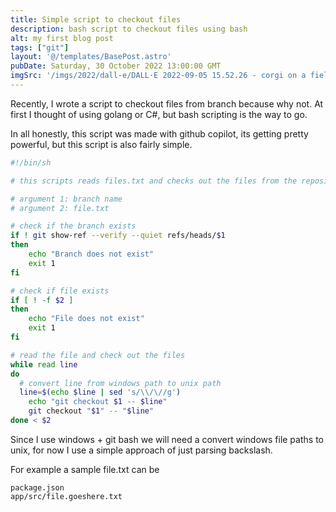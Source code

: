 ```yaml
---
title: Simple script to checkout files
description: bash script to checkout files using bash
alt: my first blog post
tags: ["git"]
layout: '@/templates/BasePost.astro'
pubDate: Saturday, 30 October 2022 13:00:00 GMT
imgSrc: '/imgs/2022/dall-e/DALL·E 2022-09-05 15.52.26 - corgi on a field staring up into a building falling from the sky, high quality photo.png'
---
```



Recently, I wrote a script to checkout files from branch because why not. At first I thought of using golang or C#, but bash scripting is the way to go.

In all honestly, this script was made with github copilot, its getting pretty powerful, but this script is also fairly simple.

```sh
#!/bin/sh

# this scripts reads files.txt and checks out the files from the repository from the inputted branch

# argument 1: branch name
# argument 2: file.txt

# check if the branch exists
if ! git show-ref --verify --quiet refs/heads/$1
then
    echo "Branch does not exist"
    exit 1
fi

# check if file exists
if [ ! -f $2 ]
then
    echo "File does not exist"
    exit 1
fi

# read the file and check out the files
while read line
do
  # convert line from windows path to unix path
  line=$(echo $line | sed 's/\\/\//g')
    echo "git checkout $1 -- $line"
    git checkout "$1" -- "$line"
done < $2
```

Since I use windows + git bash we will need a convert windows file paths to unix, for now I use a simple approach of just parsing backslash.


For example a sample file.txt can be

```
package.json
app/src/file.goeshere.txt
```